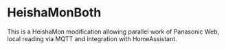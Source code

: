 # HeishaMonBoth
This is a HeishaMon modification allowing parallel work of Panasonic Web, local reading via MQTT and integration with HomeAssistant.
